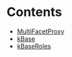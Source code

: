 

# Contents
- [MultiFacetProxy](MultiFacetProxy.sol/abstract.MultiFacetProxy.md)
- [kBase](kBase.sol/contract.kBase.md)
- [kBaseRoles](kBaseRoles.sol/contract.kBaseRoles.md)
